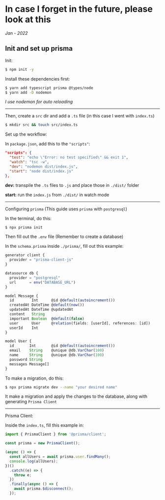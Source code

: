 # In case I forget in the future, please look at this

_Jan - 2022_

## Init and set up prisma

Init:

```bash
$ npm init -y
```

Install these dependencies first:

```bash
$ yarn add typescript prisma @types/node
$ yarn add -D nodemon
```

_I use nodemon for auto reloading_

---

Then, create a `src` dir and add a `.ts` file (in this case I went with `index.ts`)

```bash
$ mkdir src && touch src/index.ts
```

Set up the workflow:

In `package.json`, add this to the `"scripts"`:

```json
"scripts": {
  "test": "echo \"Error: no test specified\" && exit 1",
  "watch": "tsc -w",
  "dev": "nodemon dist/index.js",
  "start": "node dist/index.js"
},
```

**dev:** transpile the `.ts` files to `.js` and place those in `./dist/` folder

**start:** run the `index.js` from `./dist/` in watch mode

---

Configuring `prisma` (This guide uses `prisma` with `postgresql`)

In the terminal, do this:

```bash
$ npx prisma init
```

Then fill out the `.env` file (Remember to create a database)

In the `schema.prisma` inside `./prisma/`, fill out this example:

```typescript
generator client {
  provider = "prisma-client-js"
}

datasource db {
  provider = "postgresql"
  url      = env("DATABASE_URL")
}

model Message {
  id        Int      @id @default(autoincrement())
  createdAt DateTime @default(now())
  updatedAt DateTime @updatedAt
  content   String
  important Boolean  @default(false)
  user      User     @relation(fields: [userId], references: [id])
  userId    Int
}

model User {
  id       Int       @id @default(autoincrement())
  email    String    @unique @db.VarChar(100)
  name     String    @unique @db.VarChar(100)
  password String
  messages Message[]
}
```

To make a migration, do this:

```bash
$ npx prisma migrate dev --name "your desired name"
```

It make a migration and apply the changes to the database, along with generating `Prisma Client`

---

Prisma Client:

Inside the `index.ts`, fill this example in:

```typescript
import { PrismaClient } from '@prisma/client';

const prisma = new PrismaClient();

(async () => {
  const allUsers = await prisma.user.findMany();
  console.log(allUsers);
})()
  .catch((e) => {
    throw e;
  })
  .finally(async () => {
    await prisma.$disconnect();
  });
```
